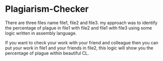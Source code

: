 # Plagiarism-Checker


There are three files name file1, file2 and file3. my approach was to identify the percentage of plague in file1 with file2 and file1 with file3 using some logic written in assembly language.

If you want to check your work with your friend and colleague then you can put your work in file1 and your friends in file2, this logic will show you the percentage of plague within beautiful CL.
